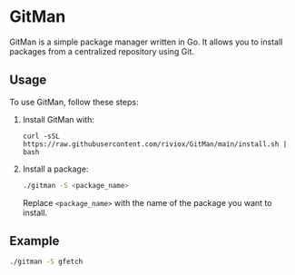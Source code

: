 # GitMan

GitMan is a simple package manager written in Go. It allows you to install packages from a centralized repository using Git.

## Usage

To use GitMan, follow these steps:

1. Install GitMan with:
    ```
    curl -sSL https://raw.githubusercontent.com/riviox/GitMan/main/install.sh | bash
    ```

2. Install a package:

    ```bash
    ./gitman -S <package_name>
    ```

    Replace `<package_name>` with the name of the package you want to install.

## Example

```bash
./gitman -S gfetch
```